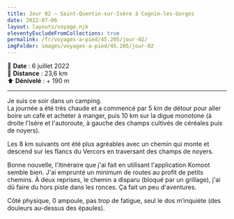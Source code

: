 ```yaml
---
title: Jour 02 — Saint-Quentin-sur-Isère à Cognin-les-Gorges
date: 2022-07-06
layout: layouts/voyage.njk
eleventyExcludeFromCollections: true
permalink: /fr/voyages-a-pied/45.205/jour-02/
imgFolder: images/voyages-a-pied/45.205/jour-02
---
```


📅 **Date** : 6 juillet 2022  
📍 **Distance** : 23,6 km  
⬆️ **Dénivelé** : + 190 m 

---


Je suis ce soir dans un camping.  
La journée a été très chaude et a commencé par 5 km de détour pour aller boire un café et acheter à manger, puis 10 km sur la digue monotone (à droite l'Isère et l'autoroute, à gauche des champs cultivés de céréales puis de noyers).

Les 8 km suivants ont été plus agréables avec un chemin qui monte et descend sur les flancs du Vercors en traversant des champs de noyers.

Bonne nouvelle, l'itinéraire que j'ai fait en utilisant l'application Komoot semble bien. J'ai emprunté un minimum de routes au profit de petits chemins. À deux reprises, le chemin a disparu (bloqué par un grillage), j'ai dû faire du hors piste dans les ronces. Ça fait un peu d'aventures.

Côté physique, 0 ampoule, pas trop de fatigue, seul le dos m’inquiète (des douleurs au-dessus des épaules).
